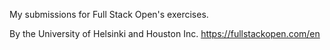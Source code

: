 My submissions for Full Stack Open's exercises.

By the University of Helsinki and Houston Inc. 
https://fullstackopen.com/en
